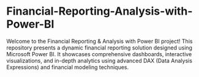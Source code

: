 # Financial-Reporting-Analysis-with-Power-BI
Welcome to the Financial Reporting &amp; Analysis with Power BI project! This repository presents a dynamic financial reporting solution designed using Microsoft Power BI. It showcases comprehensive dashboards, interactive visualizations, and in-depth analytics using advanced DAX (Data Analysis Expressions) and financial modeling techniques.
